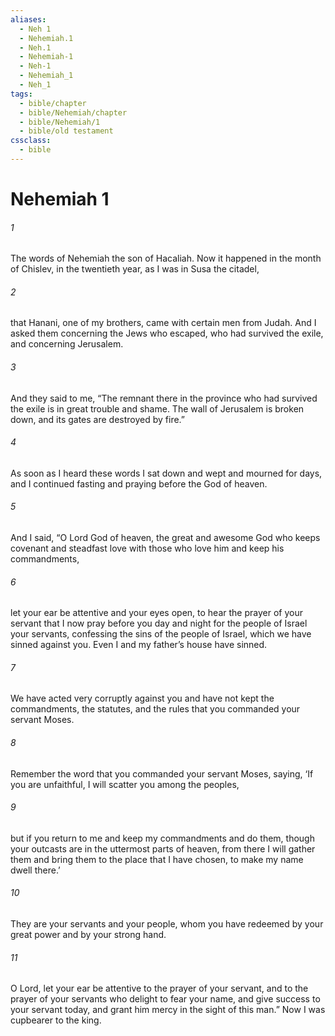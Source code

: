 ```yaml
---
aliases:
  - Neh 1
  - Nehemiah.1
  - Neh.1
  - Nehemiah-1
  - Neh-1
  - Nehemiah_1
  - Neh_1
tags:
  - bible/chapter
  - bible/Nehemiah/chapter
  - bible/Nehemiah/1
  - bible/old testament
cssclass:
  - bible
---
```


# Nehemiah 1

###### 1
The words of Nehemiah the son of Hacaliah. Now it happened in the month of Chislev, in the twentieth year, as I was in Susa the citadel,
###### 2
that Hanani, one of my brothers, came with certain men from Judah. And I asked them concerning the Jews who escaped, who had survived the exile, and concerning Jerusalem.
###### 3
And they said to me, “The remnant there in the province who had survived the exile is in great trouble and shame. The wall of Jerusalem is broken down, and its gates are destroyed by fire.”
###### 4
As soon as I heard these words I sat down and wept and mourned for days, and I continued fasting and praying before the God of heaven.
###### 5
And I said, “O Lord God of heaven, the great and awesome God who keeps covenant and steadfast love with those who love him and keep his commandments,
###### 6
let your ear be attentive and your eyes open, to hear the prayer of your servant that I now pray before you day and night for the people of Israel your servants, confessing the sins of the people of Israel, which we have sinned against you. Even I and my father’s house have sinned.
###### 7
We have acted very corruptly against you and have not kept the commandments, the statutes, and the rules that you commanded your servant Moses.
###### 8
Remember the word that you commanded your servant Moses, saying, ‘If you are unfaithful, I will scatter you among the peoples,
###### 9
but if you return to me and keep my commandments and do them, though your outcasts are in the uttermost parts of heaven, from there I will gather them and bring them to the place that I have chosen, to make my name dwell there.’
###### 10
They are your servants and your people, whom you have redeemed by your great power and by your strong hand.
###### 11
O Lord, let your ear be attentive to the prayer of your servant, and to the prayer of your servants who delight to fear your name, and give success to your servant today, and grant him mercy in the sight of this man.” Now I was cupbearer to the king.


